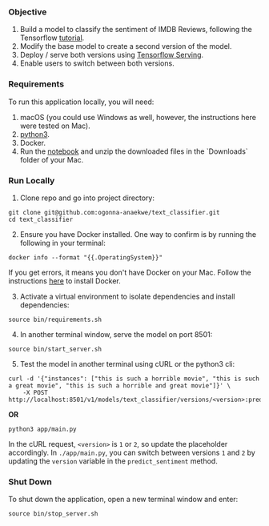 ### Objective
1. Build a model to classify the sentiment of IMDB Reviews, following the Tensorflow [tutorial](https://www.tensorflow.org/hub/tutorials/tf2_text_classification).
2. Modify the base model to create a second version of the model.
3. Deploy / serve both versions using [Tensorflow Serving](https://www.tensorflow.org/tfx/guide/serving).
4. Enable users to switch between both versions.

### Requirements
To run this application locally, you will need:
1. macOS (you could use Windows as well, however, the instructions here were tested on Mac).
2. [python3](https://programwithus.com/learn/python/install-python3-mac).
3. Docker.
4. Run the [notebook](https://colab.research.google.com/github/ogonna-anaekwe/text_classifier/blob/master/Text_Classification_with_Movie_Reviews_(Data_Eng_).ipynb) and unzip the downloaded files in the `Downloads` folder of your Mac.

### Run Locally
1. Clone repo and go into project directory:
```
git clone git@github.com:ogonna-anaekwe/text_classifier.git
cd text_classifier
```
2. Ensure you have Docker installed. One way to confirm is by running the following in your terminal:
```
docker info --format "{{.OperatingSystem}}"
```
 If you get errors, it means you don't have Docker on your Mac. Follow the instructions [here](https://docs.docker.com/docker-for-mac/install/) to install Docker.

3. Activate a virtual environment to isolate dependencies and install dependencies: 
```
source bin/requirements.sh
```
4. In another terminal window, serve the model on port 8501:
```
source bin/start_server.sh
```
5. Test the model in another terminal using cURL or the python3 cli:
```
curl -d '{"instances": ["this is such a horrible movie", "this is such a great movie", "this is such a horrible and great movie"]}' \
    -X POST http://localhost:8501/v1/models/text_classifier/versions/<version>:predict
```
**OR**
```
python3 app/main.py
```
In the cURL request, `<version>` is `1` or `2`, so update the placeholder accordingly. In `./app/main.py`, you can switch between versions `1` and `2` by updating the `version` variable in the `predict_sentiment` method.

### Shut Down
To shut down the application, open a new terminal window and enter:
```
source bin/stop_server.sh
```